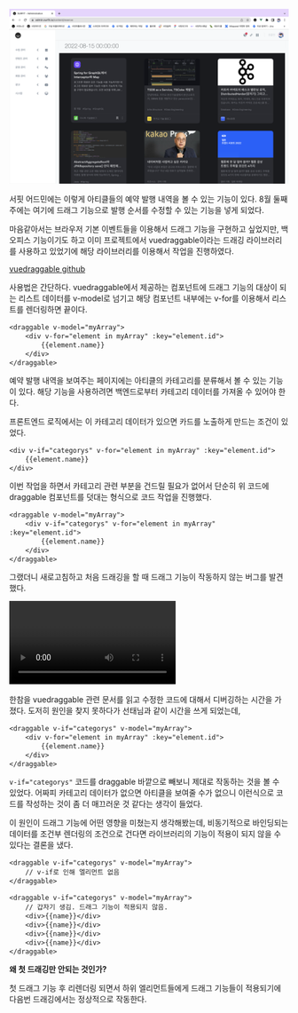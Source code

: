 ![예약 화면](./reservation.png)

서핏 어드민에는 이렇게 아티클들의 예약 발행 내역을 볼 수 있는 기능이 있다. 8월 둘째주에는 여기에 드래그 기능으로 발행 순서를 수정할 수 있는 기능을 넣게 되었다.

마음같아서는 브라우저 기본 이벤트들을 이용해서 드래그 기능을 구현하고 싶었지만, 백오피스 기능이기도 하고 이미 프로젝트에서 vuedraggable이라는 드래깅 라이브러리를 사용하고 있었기에 해당 라이브러리를 이용해서 작업을 진행하였다.

[vuedraggable github](https://github.com/SortableJS/Vue.Draggable)

사용법은 간단하다. vuedraggable에서 제공하는 컴포넌트에 드래그 기능의 대상이 되는 리스트 데이터를 v-model로 넘기고 해당 컴포넌트 내부에는 v-for를 이용해서 리스트를 렌더링하면 끝이다.

```vue
<draggable v-model="myArray">
    <div v-for="element in myArray" :key="element.id">
        {{element.name}}
    </div>
</draggable>
```

예약 발행 내역을 보여주는 페이지에는 아티클의 카테고리를 분류해서 볼 수 있는 기능이 있다. 해당 기능을 사용하려면 백엔드로부터 카테고리 데이터를 가져올 수 있어야 한다.

프론트엔드 로직에서는 이 카테고리 데이터가 있으면 카드를 노출하게 만드는 조건이 있었다.

```vue
<div v-if="categorys" v-for="element in myArray" :key="element.id">
    {{element.name}}
</div>
```

이번 작업을 하면서 카테고리 관련 부분을 건드릴 필요가 없어서 단순히 위 코드에 draggable 컴포넌트를 덧대는 형식으로 코드 작업을 진행했다.

```vue
<draggable v-model="myArray">
    <div v-if="categorys" v-for="element in myArray" :key="element.id">
        {{element.name}}
    </div>
</draggable>
```

그랬더니 새로고침하고 처음 드래깅을 할 때 드래그 기능이 작동하지 않는 버그를 발견했다.

![버그](./https://github.com/jodnddus/devlog/blob/main/vuedraggable%20%EC%B2%98%EC%9D%8C%EC%97%90%20%EB%93%9C%EB%9E%98%EA%B9%85%20%EC%95%88%EB%90%98%EB%8A%94%20%EB%B2%84%EA%B7%B8%20%EC%88%98%EC%A0%95/bug-cliped.mov)

한참을 vuedraggable 관련 문서를 읽고 수정한 코드에 대해서 디버깅하는 시간을 가졌다. 도저히 원인을 찾지 못하다가 선태님과 같이 시간을 쓰게 되었는데,

```vue
<draggable v-if="categorys" v-model="myArray">
    <div v-for="element in myArray" :key="element.id">
        {{element.name}}
    </div>
</draggable>
```

```v-if="categorys"``` 코드를 draggable 바깥으로 빼보니 제대로 작동하는 것을 볼 수 있었다. 어짜피 카테고리 데이터가 없으면 아티클을 보여줄 수가 없으니 이런식으로 코드를 작성하는 것이 좀 더 매끄러운 것 같다는 생각이 들었다.

이 원인이 드래그 기능에 어떤 영향을 미쳤는지 생각해봤는데, 비동기적으로 바인딩되는 데이터를 조건부 렌더링의 조건으로 건다면 라이브러리의 기능이 적용이 되지 않을 수 있다는 결론을 냈다.

```vue
<draggable v-if="categorys" v-model="myArray">
    // v-if로 인해 엘리먼트 없음
</draggable>
```

```vue
<draggable v-if="categorys" v-model="myArray">
    // 갑자기 생김. 드래그 기능이 적용되지 않음.
    <div>{{name}}</div>
    <div>{{name}}</div>
    <div>{{name}}</div>
    <div>{{name}}</div>
</draggable>
```

**왜 첫 드래깅만 안되는 것인가?**

첫 드래그 기능 후 리렌더링 되면서 하위 엘리먼트들에게 드래그 기능들이 적용되기에 다음번 드래깅에서는 정상적으로 작동한다.